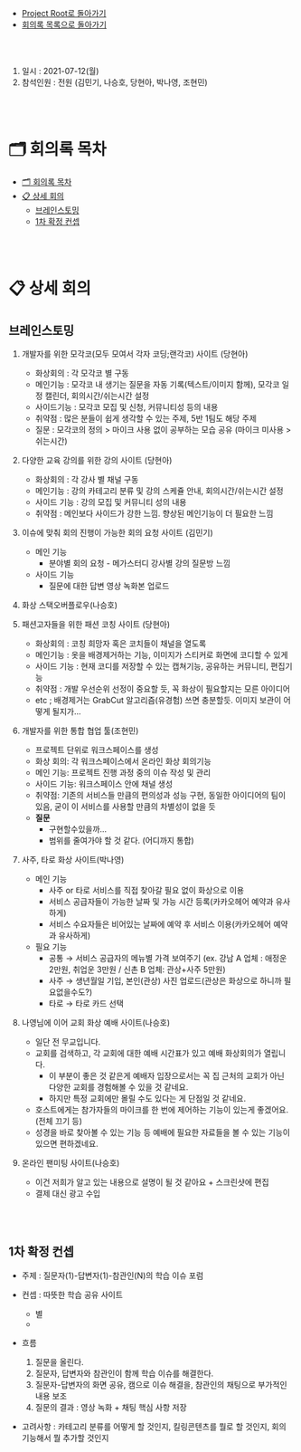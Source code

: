 - [Project Root로 돌아가기](../../README.md)
- [회의록 목록으로 돌아가기](../회의록.md)

<br><br>

1. 일시 : 2021-07-12(월)
2. 참석인원 : 전원 (김민기, 나승호, 당현아, 박나영, 조현민) 

<br><br>

# 🗂 회의록 목차

- [🗂 회의록 목차](#-회의록-목차)
- [📋 상세 회의](#-상세-회의)
  - [브레인스토밍](#브레인스토밍)
  - [1차 확정 컨셉](#1차-확정-컨셉)

<br><br>

# 📋 상세 회의

## 브레인스토밍

1. 개발자를 위한 모각코(모두 모여서 각자 코딩;랜각코) 사이트 (당현아)
    - 화상회의 : 각 모각코 별 구동
    - 메인기능 : 모각코 내 생기는 질문을 자동 기록(텍스트/이미지 함께), 모각코 일정 캘린더, 회의시간/쉬는시간 설정
    - 사이드기능 : 모각코 모집 및 신청, 커뮤니티성 등의 내용
    - 취약점 : 많은 분들이 쉽게 생각할 수 있는 주제, 5반 1팀도 해당 주제
    - 질문 : 모각코의 정의 > 마이크 사용 없이 공부하는 모습 공유 (마이크 미사용 > 쉬는시간)

2. 다양한 교육 강의를 위한 강의 사이트 (당현아)
    - 화상회의 : 각 강사 별 채널 구동
    - 메인기능 : 강의 카테고리 분류 및 강의 스케쥴 안내, 회의시간/쉬는시간 설정
    - 사이드 기능 : 강의 모집 및 커뮤니티 성의 내용
    - 취약점 : 메인보다 사이드가 강한 느낌. 향상된 메인기능이 더 필요한 느낌

3. 이슈에 맞춰 회의 진행이 가능한 회의 요청 사이트 (김민기)
    - 메인 기능
        - 분야별 회의 요청 - 메가스터디 강사별 강의 질문방 느낌
    - 사이드 기능
        - 질문에 대한 답변 영상 녹화본 업로드
  
4.  화상 스택오버플로우(나승호)
   
5. 패션고자들을 위한 패션 코칭 사이트 (당현아)
    - 화상회의 : 코칭 희망자 혹은 코치들이 채널을 열도록
    - 메인기능 : 옷을 배경제거하는 기능, 이미지가 스티커로 화면에 코디할 수 있게
    - 사이드 기능 : 현재 코디를 저장할 수 있는 캡쳐기능, 공유하는 커뮤니티, 편집기능
    - 취약점 : 개발 우선순위 선정이 중요할 듯, 꼭 화상이 필요할지는 모른 아이디어
    - etc ; 배경제거는 GrabCut 알고리즘(유경험) 쓰면 충분할듯. 이미지 보관이 어떻게 될지가...

6. 개발자를 위한 통합 협업 툴(조현민)
    - 프로젝트 단위로 워크스페이스를 생성
    - 화상 회의: 각 워크스페이스에서 온라인 화상 회의기능
    - 메인 기능: 프로젝트 진행 과정 중의 이슈 작성 및 관리
    - 사이드 기능: 워크스페이스 안에 채널 생성
    - 취약점: 기존의 서비스들 만큼의 편의성과 성능 구현, 동일한 아이디어의 팀이 있음, 굳이 이 서비스를 사용할 만큼의 차별성이 없을 듯
    - **질문**
      - 구현할수있을까...
      - 범위를 줄여가야 할 것 같다. (어디까지 통합)

7. 사주, 타로 화상 사이트(박나영)
    - 메인 기능
        - 사주 or 타로 서비스를 직접 찾아갈 필요 없이 화상으로 이용
        - 서비스 공급자들이 가능한 날짜 및 가능 시간 등록(카카오헤어 예약과 유사하게)
        - 서비스 수요자들은 비어있는 날짜에 예약 후 서비스 이용(카카오헤어 예약과 유사하게)
    - 필요 기능
        - 공통 → 서비스 공급자의 메뉴별 가격 보여주기 (ex. 강남 A 업체 : 애정운 2만원, 취업운 3만원  / 신촌 B 업체: 관상+사주 5만원)
        - 사주 → 생년월일 기입, 본인(관상) 사진 업로드(관상은 화상으로 하니까 필요없을수도?)
        - 타로 → 타로 카드 선택

8. 나영님에 이어 교회 화상 예배 사이트(나승호)
    - 일단 전 무교입니다.
    - 교회를 검색하고, 각 교회에 대한 예배 시간표가 있고 예배 화상회의가 열립니다.
        - 이 부분이 좋은 것 같은게 예배자 입장으로서는 꼭 집 근처의 교회가 아닌 다양한 교회를 경험해볼 수 있을 것 같네요.
        - 하지만 특정 교회에만 몰릴 수도 있다는 게 단점일 것 같네요.
    - 호스트에게는 참가자들의 마이크를 한 번에 제어하는 기능이 있는게 좋겠어요. (전체 끄기 등)
    - 성경을 바로 찾아볼 수 있는 기능 등 예배에 필요한 자료들을 볼 수 있는 기능이 있으면 편하겠네요.

9. 온라인 팬미팅 사이트(나승호)
    - 이건 저희가 알고 있는 내용으로 설명이 될 것 같아요 + 스크린샷에 편집
    - 결제 대신 광고 수입

<br><br>

## 1차 확정 컨셉

- 주제 : 질문자(1)-답변자(1)-참관인(N)의 학습 이슈 포럼

- 컨셉 : 따뜻한 학습 공유 사이트
    - 별
    - 

- 흐름
  1. 질문을 올린다.
  2. 질문자, 답변자와 참관인이 함께 학습 이슈를 해결한다.
  3. 질문자-답변자의 화면 공유, 캠으로 이슈 해결을, 참관인의 채팅으로 부가적인 내용 보조
  4. 질문의 결과 : 영상 녹화 + 채팅 핵심 사항 저장

- 고려사항 : 카테고리 분류를 어떻게 할 것인지, 킬링콘텐츠를 뭘로 할 것인지, 회의기능해서 뭘 추가할 것인지
